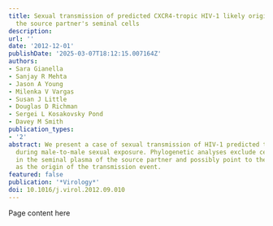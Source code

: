 ```yaml
---
title: Sexual transmission of predicted CXCR4-tropic HIV-1 likely originating from
  the source partner's seminal cells
description:
url: ''
date: '2012-12-01'
publishDate: '2025-03-07T18:12:15.007164Z'
authors:
- Sara Gianella
- Sanjay R Mehta
- Jason A Young
- Milenka V Vargas
- Susan J Little
- Douglas D Richman
- Sergei L Kosakovsky Pond
- Davey M Smith
publication_types:
- '2'
abstract: We present a case of sexual transmission of HIV-1 predicted to have CXCR4-tropism
  during male-to-male sexual exposure. Phylogenetic analyses exclude cell-free virus
  in the seminal plasma of the source partner and possibly point to the seminal cells
  as the origin of the transmission event.
featured: false
publication: '*Virology*'
doi: 10.1016/j.virol.2012.09.010
---
```


Page content here